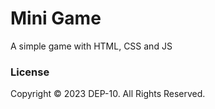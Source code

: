 # Mini Game

A simple game with HTML, CSS and JS

### License
Copyright &copy; 2023 DEP-10. All Rights Reserved.
